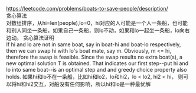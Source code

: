 https://leetcode.com/problems/boats-to-save-people/description/  
贪心算法  
对数组排序，从hi=len(people),lo=0，hi对应的人可能是一个人一条船，也可能和别人同坐一条船，如果自己一条船，则lo不动，如果和lo一起坐一条船，lo向右边动。
贪心算法证明  
If hi and lo are not in same boat, say in boat-hi and boat-lo respectively, then we can swap hi with lo's boat mate, say m. Obviously, m <= hi, therefore the swap is feasible. Since the swap results no extra boat(s), a new optimal solution T is obtained. That indicates our first step--put hi and lo into same boat--is an optimal step and and greedy choice property also holds.
如果hi和lo不在一条船，比如hi和lo2，lo和hi2，lo < lo2, hi2 < hi， 则可以将hi和hi2交互，对船没有任何影响，所以hi和lo是一种最优解